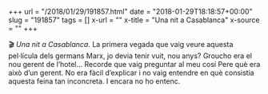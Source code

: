 +++
url = "/2018/01/29/191857.html"
date = "2018-01-29T18:18:57+00:00"
slug = "191857"
tags = []
x-url = ""
x-title = "Una nit a Casablanca"
x-source = ""
+++

🎬 *Una nit a Casablanca*. La primera vegada que vaig veure aquesta pel·lícula dels germans Marx, jo devia tenir vuit, nou anys? Groucho era el nou gerent de l’hotel… Recorde que vaig preguntar al meu cosí Pere què era això d’un gerent. No era fàcil d’explicar i no vaig entendre en què consistia aquesta feina tan inconcreta. I encara no ho entenc.

